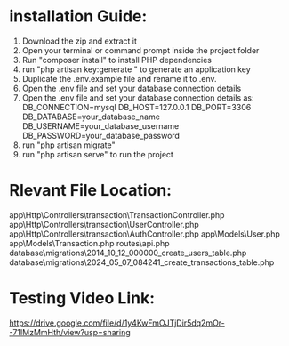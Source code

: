 # installation Guide: 
1. Download the zip and extract it
2. Open your terminal or command prompt inside the project folder
3. Run "composer install" to install PHP dependencies
4. run "php artisan key:generate " to generate an application key
5. Duplicate the .env.example file and rename it to .env.
6. Open the .env file and set your database connection details
7. Open the .env file and set your database connection details as:
    DB_CONNECTION=mysql
    DB_HOST=127.0.0.1
    DB_PORT=3306
    DB_DATABASE=your_database_name
    DB_USERNAME=your_database_username
    DB_PASSWORD=your_database_password
8. run "php artisan migrate"
9. run "php artisan serve" to run the project


# Rlevant File Location:
app\Http\Controllers\transaction\TransactionController.php
app\Http\Controllers\transaction\UserController.php
app\Http\Controllers\transaction\AuthController.php
app\Models\User.php
app\Models\Transaction.php
routes\api.php
database\migrations\2014_10_12_000000_create_users_table.php
database\migrations\2024_05_07_084241_create_transactions_table.php

# Testing Video Link:
https://drive.google.com/file/d/1y4KwFmOJTjDir5dq2mOr--71IMzMmHth/view?usp=sharing

